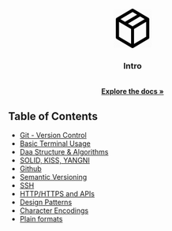 <!-- PROJECT LOGO -->
<p align="center">
  <img src="basic-logo.png" alt="Logo" width="80" height="80">
  <br />

  <h3 align="center">Intro</h3>
  <p align="center">
    <br />
    <a href="https://git-scm.com/docs/git" target="_blank"><strong>Explore the docs »</strong></a>
  </p>
</p>

<!-- TABLE OF CONTENTS -->
## Table of Contents

* [Git - Version Control](git.md)
* [Basic Terminal Usage](git.md)
* [Daa Structure & Algorithms](git.md)
* [SOLID, KISS, YANGNI](git.md)
* [Github](git.md)
* [Semantic Versioning](git.md)
* [SSH](git.md)
* [HTTP/HTTPS and APIs](git.md)
* [Design Patterns](git.md)
* [Character Encodings](git.md)
* [Plain formats](git.md)
